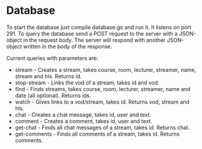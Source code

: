 # Database
To start the database just compile database.go and run it.
It listens on port 291.
To query the database send a POST request to the server with a JSON-object in the request body.
The server will respond with another JSON-object written in the body of the response.

Current queries with parameters are:
* stream - Creates a stream, takes course, room, lecturer, streamer, name, stream and hls.
Returns id.
* stop-stream - Links the vod of a stream, takes id and vod.
* find - Finds streams, takes course, room, lecturer, streamer, name and date (all optional).
Returns ids.
* watch - Gives links to a vod/stream, takes id.
Returns vod, stream and hls.
* chat - Creates a chat message, takes id, user and text.
* comment - Creates a comment, takes id, user and text.
* get-chat - Finds all chat messages of a stream, takes id.
Returns chat.
* get-comments - Finds all comments of a stream, takes id.
Returns comments.